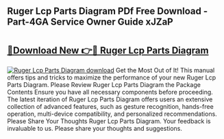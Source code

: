 ## Ruger Lcp Parts Diagram PDf Free Download - Part-4GA Service Owner Guide xJZaP

# <h2><a href="http://dfrbnj.blite.top/?on=Ruger+Lcp+Parts+Diagram">🔗Download New 👉🔴 Ruger Lcp Parts Diagram</a></h2>

[![Ruger Lcp Parts Diagram download](https://i.imgur.com/lujVjoI.png)](http://dfrbnj.blite.top/?on=Ruger+Lcp+Parts+Diagram)
Get the Most Out of It! This manual offers tips and tricks to maximize the performance of your new Ruger Lcp Parts Diagram. Please Review Ruger Lcp Parts Diagram the Package Contents Ensure you have all necessary components before proceeding. The latest iteration of Ruger Lcp Parts Diagram offers users an extensive collection of advanced features, such as gesture recognition, hands-free operation, multi-device compatibility, and personalized recommendations. Please Share Your Thoughts Ruger Lcp Parts Diagram. Your feedback is invaluable to us. Please share your thoughts and suggestions.
